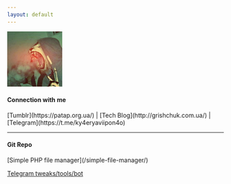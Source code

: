 ```yaml
---
layout: default
---
```

![Logo](/assets/images/logo_tmblr.jpeg)
<h4>Сonnection with me</h4>
[Tumblr](https://patap.org.ua/) | [Tech Blog](http://grishchuk.com.ua/) | <i class="fab fa-telegram"></i> [Telegram](https://t.me/ky4eryaviipon4o)
<hr>


<h4>Git Repo</h4>
[Simple PHP file manager](/simple-file-manager/)

[Telegram tweaks/tools/bot](/Telegram-tweaks/)

